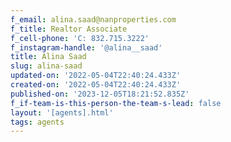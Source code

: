 ```yaml
---
f_email: alina.saad@nanproperties.com
f_title: Realtor Associate
f_cell-phone: 'C: 832.715.3222'
f_instagram-handle: '@alina__saad'
title: Alina Saad
slug: alina-saad
updated-on: '2022-05-04T22:40:24.433Z'
created-on: '2022-05-04T22:40:24.433Z'
published-on: '2023-12-05T18:21:52.835Z'
f_if-team-is-this-person-the-team-s-lead: false
layout: '[agents].html'
tags: agents
---
```



